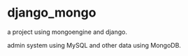 # django_mongo

a project using mongoengine and django.

admin system using MySQL and other data using MongoDB.
